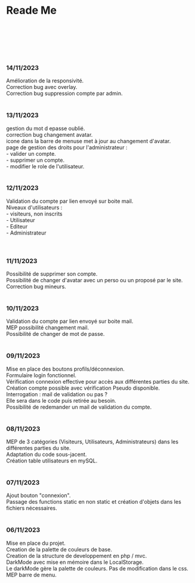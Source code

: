 <h1> Reade Me </h1>
<br><br>
<br><br>

<br>
<h3>14/11/2023</h3>
Amélioration de la responsivité.<br>
Correction bug avec overlay.<br>
Correction bug suppression compte par admin.<br>

<br>
<h3>13/11/2023</h3>
gestion du mot d epasse oublié.<br>
correction bug changement avatar.<br>
icone dans la barre de menuse met à jour au changement d'avatar.<br>
page de gestion des droits pour l'administrateur :<br>
- valider un compte.<br>
- supprimer un compte.<br>
- modifier le role de l'utilisateur.<br>

<br>
<h3>12/11/2023</h3>
Validation du compte par lien envoyé sur boite mail.<br>
Niveaux d'utilisateurs :<br>
- visiteurs, non inscrits<br>
- Utilisateur<br>
- Editeur<br>
- Administrateur<br>
<br>

<br>
<h3>11/11/2023</h3>
Possibilité de supprimer son compte.<br>
Possibilité de changer d'avatar avec un perso ou un proposé par le site.<br>
Correction bug mineurs.<br>

<br>
<h3>10/11/2023</h3>
Validation du compte par lien envoyé sur boite mail.<br>
MEP possibilité changement mail.<br>
Possibilité de changer de mot de passe.<br>

<br>
<h3>09/11/2023</h3>
Mise en place des boutons profils/déconnexion.<br>
Formulaire login fonctionnel.<br>
Vérification connexion effective pour accès aux différentes parties du site.<br>
Création compte possible avec vérification Pseudo disponible.<br>
Interrogation : mail de validation ou pas ?<br>
Elle sera dans le code puis retirée au besoin.<br>
Possibilité de redemander un mail de validation du compte.<br>

<br>
<h3>08/11/2023</h3>
MEP de 3 catégories (Visiteurs, Utilisateurs, Administrateurs) dans les différentes parties du site.<br>
Adaptation du code sous-jacent.<br>
Création table utilisateurs en mySQL.<br>

<br>
<h3>07/11/2023</h3>
Ajout bouton "connexion".<br>
Passage des functions static en non static et création d'objets dans les fichiers nécessaires.<br>

<br>
<h3>06/11/2023</h3>
Mise en place du projet.<br>
Creation de la palette de couleurs de base.<br>
Creation de la structure de developpement en php / mvc.<br>
DarkMode avec mise en mémoire dans le LocalStorage.<br>
Le darkMode gère la palette de couleurs. Pas de modification dans le css.<br>
MEP barre de menu.<br>
